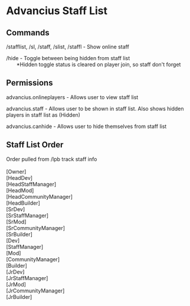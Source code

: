# Advancius Staff List



## Commands

/stafflist, /sl, /staff, /slist, /staffl - Show online staff

/hide - Toggle between being hidden from staff list
    <br>&ensp;&ensp;&ensp;&ensp;*Hidden toggle status is cleared on player join, so staff don't forget


## Permissions

advancius.onlineplayers - Allows user to view staff list

advancius.staff - Allows user to be shown in staff list. Also shows hidden players in staff list as (Hidden)

advancius.canhide - Allows user to hide themselves from staff list

## Staff List Order
Order pulled from /lpb track staff info<br>
<br>[Owner]<br>
[HeadDev]<br>
[HeadStaffManager]<br>
[HeadMod]<br>
[HeadCommunityManager]<br>
[HeadBuilder]<br>
[SrDev]<br>
[SrStaffManager]<br>
[SrMod]<br>
[SrCommunityManager]<br>
[SrBuilder]<br>
[Dev]<br>
[StaffManager]<br>
[Mod]<br>
[CommunityManager]<br>
[Builder]<br>
[JrDev]<br>
[JrStaffManager]<br>
[JrMod]<br>
[JrCommunityManager]<br>
[JrBuilder]
